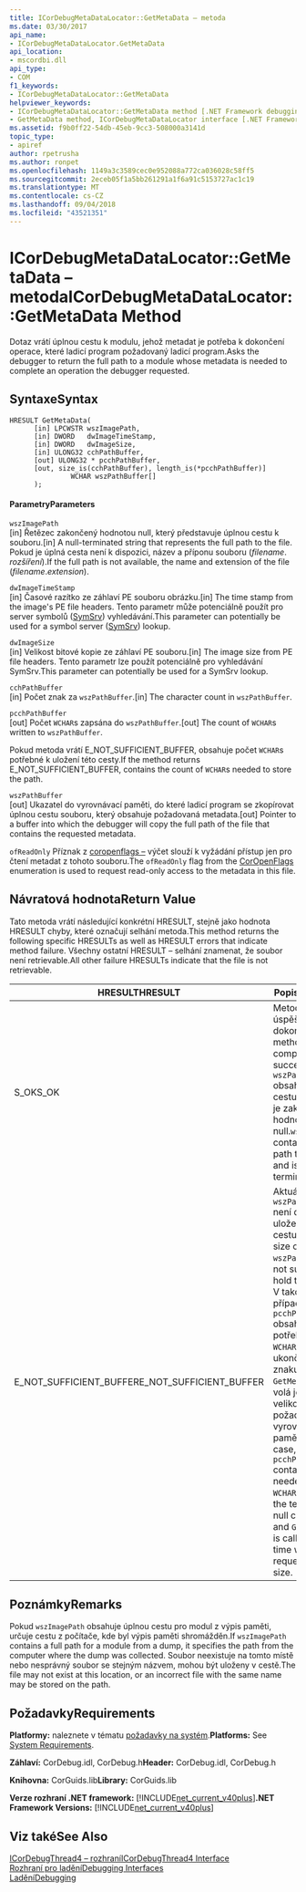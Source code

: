 ```yaml
---
title: ICorDebugMetaDataLocator::GetMetaData – metoda
ms.date: 03/30/2017
api_name:
- ICorDebugMetaDataLocator.GetMetaData
api_location:
- mscordbi.dll
api_type:
- COM
f1_keywords:
- ICorDebugMetaDataLocator::GetMetaData
helpviewer_keywords:
- ICorDebugMetaDataLocator::GetMetaData method [.NET Framework debugging]
- GetMetaData method, ICorDebugMetaDataLocator interface [.NET Framework debugging]
ms.assetid: f9b0ff22-54db-45eb-9cc3-508000a3141d
topic_type:
- apiref
author: rpetrusha
ms.author: ronpet
ms.openlocfilehash: 1149a3c3589cec0e952088a772ca036028c58ff5
ms.sourcegitcommit: 2eceb05f1a5bb261291a1f6a91c5153727ac1c19
ms.translationtype: MT
ms.contentlocale: cs-CZ
ms.lasthandoff: 09/04/2018
ms.locfileid: "43521351"
---
```

# <a name="icordebugmetadatalocatorgetmetadata-method"></a><span data-ttu-id="d9ae7-102">ICorDebugMetaDataLocator::GetMetaData – metoda</span><span class="sxs-lookup"><span data-stu-id="d9ae7-102">ICorDebugMetaDataLocator::GetMetaData Method</span></span>
<span data-ttu-id="d9ae7-103">Dotaz vrátí úplnou cestu k modulu, jehož metadat je potřeba k dokončení operace, které ladicí program požadovaný ladicí program.</span><span class="sxs-lookup"><span data-stu-id="d9ae7-103">Asks the debugger to return the full path to a module whose metadata is needed to complete an operation the debugger requested.</span></span>  
  
## <a name="syntax"></a><span data-ttu-id="d9ae7-104">Syntaxe</span><span class="sxs-lookup"><span data-stu-id="d9ae7-104">Syntax</span></span>  
  
```  
HRESULT GetMetaData(  
      [in] LPCWSTR wszImagePath,  
      [in] DWORD   dwImageTimeStamp,  
      [in] DWORD   dwImageSize,  
      [in] ULONG32 cchPathBuffer,  
      [out] ULONG32 * pcchPathBuffer,  
      [out, size_is(cchPathBuffer), length_is(*pcchPathBuffer)]  
               WCHAR wszPathBuffer[]  
      );  
```  
  
#### <a name="parameters"></a><span data-ttu-id="d9ae7-105">Parametry</span><span class="sxs-lookup"><span data-stu-id="d9ae7-105">Parameters</span></span>  
 `wszImagePath`  
 <span data-ttu-id="d9ae7-106">[in] Řetězec zakončený hodnotou null, který představuje úplnou cestu k souboru.</span><span class="sxs-lookup"><span data-stu-id="d9ae7-106">[in] A null-terminated string that represents the full path to the file.</span></span> <span data-ttu-id="d9ae7-107">Pokud je úplná cesta není k dispozici, název a příponu souboru (*filename*. *rozšíření*).</span><span class="sxs-lookup"><span data-stu-id="d9ae7-107">If the full path is not available, the name and extension of the file (*filename*.*extension*).</span></span>  
  
 `dwImageTimeStamp`  
 <span data-ttu-id="d9ae7-108">[in] Časové razítko ze záhlaví PE souboru obrázku.</span><span class="sxs-lookup"><span data-stu-id="d9ae7-108">[in] The time stamp from the image's PE file headers.</span></span> <span data-ttu-id="d9ae7-109">Tento parametr může potenciálně použít pro server symbolů ([SymSrv](https://msdn.microsoft.com/library/cc266470.aspx)) vyhledávání.</span><span class="sxs-lookup"><span data-stu-id="d9ae7-109">This parameter can potentially be used for a symbol server ([SymSrv](https://msdn.microsoft.com/library/cc266470.aspx)) lookup.</span></span>  
  
 `dwImageSize`  
 <span data-ttu-id="d9ae7-110">[in] Velikost bitové kopie ze záhlaví PE souboru.</span><span class="sxs-lookup"><span data-stu-id="d9ae7-110">[in] The image size from PE file headers.</span></span> <span data-ttu-id="d9ae7-111">Tento parametr lze použít potenciálně pro vyhledávání SymSrv.</span><span class="sxs-lookup"><span data-stu-id="d9ae7-111">This parameter can potentially be used for a SymSrv lookup.</span></span>  
  
 `cchPathBuffer`  
 <span data-ttu-id="d9ae7-112">[in] Počet znak za `wszPathBuffer`.</span><span class="sxs-lookup"><span data-stu-id="d9ae7-112">[in] The character count in `wszPathBuffer`.</span></span>  
  
 `pcchPathBuffer`  
 <span data-ttu-id="d9ae7-113">[out] Počet `WCHAR`s zapsána do `wszPathBuffer`.</span><span class="sxs-lookup"><span data-stu-id="d9ae7-113">[out] The count of `WCHAR`s written to `wszPathBuffer`.</span></span>  
  
 <span data-ttu-id="d9ae7-114">Pokud metoda vrátí E_NOT_SUFFICIENT_BUFFER, obsahuje počet `WCHAR`s potřebné k uložení této cesty.</span><span class="sxs-lookup"><span data-stu-id="d9ae7-114">If the method returns E_NOT_SUFFICIENT_BUFFER, contains the count of `WCHAR`s needed to store the path.</span></span>  
  
 `wszPathBuffer`  
 <span data-ttu-id="d9ae7-115">[out] Ukazatel do vyrovnávací paměti, do které ladicí program se zkopírovat úplnou cestu souboru, který obsahuje požadovaná metadata.</span><span class="sxs-lookup"><span data-stu-id="d9ae7-115">[out] Pointer to a buffer into which the debugger will copy the full path of the file that contains the requested metadata.</span></span>  
  
 <span data-ttu-id="d9ae7-116">`ofReadOnly` Příznak z [coropenflags –](../../../../docs/framework/unmanaged-api/metadata/coropenflags-enumeration.md) výčet slouží k vyžádání přístup jen pro čtení metadat z tohoto souboru.</span><span class="sxs-lookup"><span data-stu-id="d9ae7-116">The `ofReadOnly` flag from the [CorOpenFlags](../../../../docs/framework/unmanaged-api/metadata/coropenflags-enumeration.md) enumeration is used to request read-only access to the metadata in this file.</span></span>  
  
## <a name="return-value"></a><span data-ttu-id="d9ae7-117">Návratová hodnota</span><span class="sxs-lookup"><span data-stu-id="d9ae7-117">Return Value</span></span>  
 <span data-ttu-id="d9ae7-118">Tato metoda vrátí následující konkrétní HRESULT, stejně jako hodnota HRESULT chyby, které označují selhání metoda.</span><span class="sxs-lookup"><span data-stu-id="d9ae7-118">This method returns the following specific HRESULTs as well as HRESULT errors that indicate method failure.</span></span> <span data-ttu-id="d9ae7-119">Všechny ostatní HRESULT – selhání znamenat, že soubor není retrievable.</span><span class="sxs-lookup"><span data-stu-id="d9ae7-119">All other failure HRESULTs indicate that the file is not retrievable.</span></span>  
  
|<span data-ttu-id="d9ae7-120">HRESULT</span><span class="sxs-lookup"><span data-stu-id="d9ae7-120">HRESULT</span></span>|<span data-ttu-id="d9ae7-121">Popis</span><span class="sxs-lookup"><span data-stu-id="d9ae7-121">Description</span></span>|  
|-------------|-----------------|  
|<span data-ttu-id="d9ae7-122">S_OK</span><span class="sxs-lookup"><span data-stu-id="d9ae7-122">S_OK</span></span>|<span data-ttu-id="d9ae7-123">Metoda byla úspěšně dokončena.</span><span class="sxs-lookup"><span data-stu-id="d9ae7-123">The method completed successfully.</span></span> <span data-ttu-id="d9ae7-124">`wszPathBuffer` obsahuje úplnou cestu k souboru a je zakončený hodnotou null.</span><span class="sxs-lookup"><span data-stu-id="d9ae7-124">`wszPathBuffer` contains the full path to the file and is null-terminated.</span></span>|  
|<span data-ttu-id="d9ae7-125">E_NOT_SUFFICIENT_BUFFER</span><span class="sxs-lookup"><span data-stu-id="d9ae7-125">E_NOT_SUFFICIENT_BUFFER</span></span>|<span data-ttu-id="d9ae7-126">Aktuální velikost `wszPathBuffer` není dostatečná k uložení úplnou cestu.</span><span class="sxs-lookup"><span data-stu-id="d9ae7-126">The current size of `wszPathBuffer` is not sufficient to hold the full path.</span></span> <span data-ttu-id="d9ae7-127">V takovém případě `pcchPathBuffer` obsahuje potřebný počet `WCHAR`s, včetně ukončujícího znaku null, a `GetMetaData` se volá jednou s velikost požadované vyrovnávací paměti.</span><span class="sxs-lookup"><span data-stu-id="d9ae7-127">In this case, `pcchPathBuffer` contains the needed count of `WCHAR`s, including the terminating null character, and `GetMetaData` is called a second time with the requested buffer size.</span></span>|  
  
## <a name="remarks"></a><span data-ttu-id="d9ae7-128">Poznámky</span><span class="sxs-lookup"><span data-stu-id="d9ae7-128">Remarks</span></span>  
 <span data-ttu-id="d9ae7-129">Pokud `wszImagePath` obsahuje úplnou cestu pro modul z výpis paměti, určuje cestu z počítače, kde byl výpis paměti shromážděn.</span><span class="sxs-lookup"><span data-stu-id="d9ae7-129">If `wszImagePath` contains a full path for a module from a dump, it specifies the path from the computer where the dump was collected.</span></span> <span data-ttu-id="d9ae7-130">Soubor neexistuje na tomto místě nebo nesprávný soubor se stejným názvem, mohou být uloženy v cestě.</span><span class="sxs-lookup"><span data-stu-id="d9ae7-130">The file may not exist at this location, or an incorrect file with the same name may be stored on the path.</span></span>  
  
## <a name="requirements"></a><span data-ttu-id="d9ae7-131">Požadavky</span><span class="sxs-lookup"><span data-stu-id="d9ae7-131">Requirements</span></span>  
 <span data-ttu-id="d9ae7-132">**Platformy:** naleznete v tématu [požadavky na systém](../../../../docs/framework/get-started/system-requirements.md).</span><span class="sxs-lookup"><span data-stu-id="d9ae7-132">**Platforms:** See [System Requirements](../../../../docs/framework/get-started/system-requirements.md).</span></span>  
  
 <span data-ttu-id="d9ae7-133">**Záhlaví:** CorDebug.idl, CorDebug.h</span><span class="sxs-lookup"><span data-stu-id="d9ae7-133">**Header:** CorDebug.idl, CorDebug.h</span></span>  
  
 <span data-ttu-id="d9ae7-134">**Knihovna:** CorGuids.lib</span><span class="sxs-lookup"><span data-stu-id="d9ae7-134">**Library:** CorGuids.lib</span></span>  
  
 <span data-ttu-id="d9ae7-135">**Verze rozhraní .NET framework:** [!INCLUDE[net_current_v40plus](../../../../includes/net-current-v40plus-md.md)]</span><span class="sxs-lookup"><span data-stu-id="d9ae7-135">**.NET Framework Versions:** [!INCLUDE[net_current_v40plus](../../../../includes/net-current-v40plus-md.md)]</span></span>  
  
## <a name="see-also"></a><span data-ttu-id="d9ae7-136">Viz také</span><span class="sxs-lookup"><span data-stu-id="d9ae7-136">See Also</span></span>  
 [<span data-ttu-id="d9ae7-137">ICorDebugThread4 – rozhraní</span><span class="sxs-lookup"><span data-stu-id="d9ae7-137">ICorDebugThread4 Interface</span></span>](../../../../docs/framework/unmanaged-api/debugging/icordebugthread4-interface.md)  
 [<span data-ttu-id="d9ae7-138">Rozhraní pro ladění</span><span class="sxs-lookup"><span data-stu-id="d9ae7-138">Debugging Interfaces</span></span>](../../../../docs/framework/unmanaged-api/debugging/debugging-interfaces.md)  
 [<span data-ttu-id="d9ae7-139">Ladění</span><span class="sxs-lookup"><span data-stu-id="d9ae7-139">Debugging</span></span>](../../../../docs/framework/unmanaged-api/debugging/index.md)
